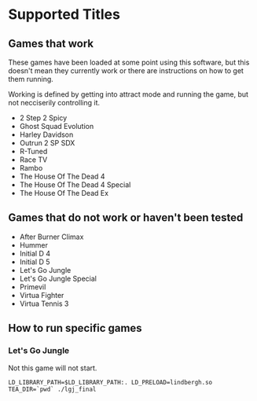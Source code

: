 # Supported Titles

## Games that work

These games have been loaded at some point using this software, but this doesn't mean they currently work or there are instructions on how to get them running.

Working is defined by getting into attract mode and running the game, but not necciserily controlling it.

- 2 Step 2 Spicy
- Ghost Squad Evolution
- Harley Davidson
- Outrun 2 SP SDX
- R-Tuned
- Race TV
- Rambo
- The House Of The Dead 4
- The House Of The Dead 4 Special
- The House Of The Dead Ex

## Games that do not work or haven't been tested

- After Burner Climax
- Hummer
- Initial D 4
- Initial D 5
- Let's Go Jungle
- Let's Go Jungle Special
- Primevil
- Virtua Fighter
- Virtua Tennis 3

## How to run specific games

### Let's Go Jungle

Not this game will not start.

```LD_LIBRARY_PATH=$LD_LIBRARY_PATH:. LD_PRELOAD=lindbergh.so TEA_DIR=`pwd` ./lgj_final```

